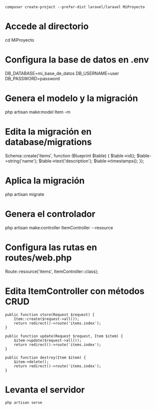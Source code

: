 ```
composer create-project --prefer-dist laravel/laravel MiProyecto
```

# Accede al directorio

cd MiProyecto

# Configura la base de datos en .env

DB_DATABASE=mi_base_de_datos
DB_USERNAME=user
DB_PASSWORD=password

# Genera el modelo y la migración

php artisan make:model Item -m

# Edita la migración en database/migrations

Schema::create('items', function (Blueprint $table) {
$table->id();
$table->string('name');
$table->text('description');
$table->timestamps();
});

# Aplica la migración

php artisan migrate

# Genera el controlador

php artisan make:controller ItemController --resource

# Configura las rutas en routes/web.php

Route::resource('items', ItemController::class);

# Edita ItemController con métodos CRUD

```
public function store(Request $request) {
    Item::create($request->all());
    return redirect()->route('items.index');
}

public function update(Request $request, Item $item) {
    $item->update($request->all());
    return redirect()->route('items.index');
}

public function destroy(Item $item) {
    $item->delete();
    return redirect()->route('items.index');
}
```

# Levanta el servidor

```
php artisan serve
```

